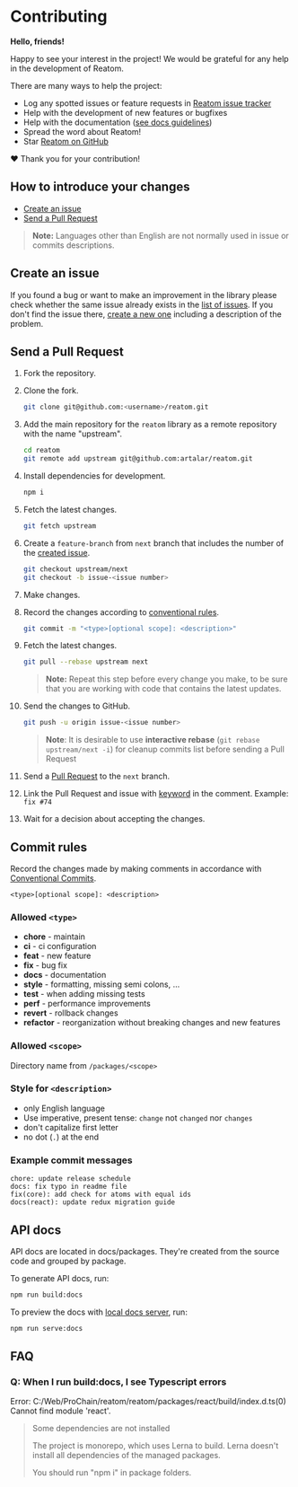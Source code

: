 # Contributing

**Hello, friends!**

Happy to see your interest in the project! We would be grateful for any help in the development of Reatom.

There are many ways to help the project:

- Log any spotted issues or feature requests in [Reatom issue tracker](https://github.com/artalar/reatom/issues)
- Help with the development of new features or bugfixes
- Help with the documentation ([see docs guidelines](#api-docs))
- Spread the word about Reatom!
- Star [Reatom on GitHub](https://github.com/artalar/reatom)

❤ Thank you for your contribution!

## How to introduce your changes

- [Create an issue](#create-an-issue)
- [Send a Pull Request](#send-a-pull-request)

> **Note:** Languages other than English are not normally used in issue or commits descriptions.

## Create an issue

If you found a bug or want to make an improvement in the library please check whether the same issue already exists in the [list of issues](https://github.com/artalar/reatom/issues). If you don't find the issue there, [create a new one](https://github.com/artalar/reatom/issues/new) including a description of the problem.

## Send a Pull Request

1. Fork the repository.
2. Clone the fork.

   ```bash
   git clone git@github.com:<username>/reatom.git
   ```

3. Add the main repository for the `reatom` library as a remote repository with the name "upstream".

   ```bash
   cd reatom
   git remote add upstream git@github.com:artalar/reatom.git
   ```

4. Install dependencies for development.

   ```bash
   npm i
   ```

5. Fetch the latest changes.

   ```bash
   git fetch upstream
   ```

6. Create a `feature-branch` from `next` branch that includes the number of the [created issue](#creating-an-issue).

   ```bash
   git checkout upstream/next
   git checkout -b issue-<issue number>
   ```

7. Make changes.
8. Record the changes according to [conventional rules](#commit-rules).

   ```bash
   git commit -m "<type>[optional scope]: <description>"
   ```

9. Fetch the latest changes.

   ```bash
   git pull --rebase upstream next
   ```

   > **Note:** Repeat this step before every change you make, to be sure that you are working with code that contains the latest updates.

10. Send the changes to GitHub.

    ```bash
    git push -u origin issue-<issue number>
    ```

    > **Note**: It is desirable to use **interactive rebase** (`git rebase upstream/next -i`) for cleanup commits list before sending a Pull Request

11. Send a [Pull Request](https://github.com/artalar/reatom/compare) to the `next` branch.
12. Link the Pull Request and issue with [keyword](https://help.github.com/en/articles/closing-issues-using-keywords) in the comment. Example: `fix #74`
13. Wait for a decision about accepting the changes.

## Commit rules

Record the changes made by making comments in accordance with [Conventional Commits](https://conventionalcommits.org).

```
<type>[optional scope]: <description>
```

### Allowed `<type>`

- **chore** - maintain
- **ci** - ci configuration
- **feat** - new feature
- **fix** - bug fix
- **docs** - documentation
- **style** - formatting, missing semi colons, …
- **test** - when adding missing tests
- **perf** - performance improvements
- **revert** - rollback changes
- **refactor** - reorganization without breaking changes and new features

### Allowed `<scope>`

Directory name from `/packages/<scope>`

### Style for `<description>`

- only English language
- Use imperative, present tense: `change` not `changed` nor `changes`
- don't capitalize first letter
- no dot (`.`) at the end

### Example commit messages

```
chore: update release schedule
docs: fix typo in readme file
fix(core): add check for atoms with equal ids
docs(react): update redux migration guide
```

## API docs

API docs are located in docs/packages. They're created from the source code and grouped by package.

To generate API docs, run:

```bash
npm run build:docs
```

To preview the docs with [local docs server](http://localhost:3000), run:

```bash
npm run serve:docs
```

## FAQ

### Q: When I run build:docs, I see Typescript errors

Error: C:/Web/ProChain/reatom/reatom/packages/react/build/index.d.ts(0)
Cannot find module 'react'.

> Some dependencies are not installed
>
> The project is monorepo, which uses Lerna to build. Lerna doesn't install all dependencies of the managed packages.
>
> You should run "npm i" in package folders.
